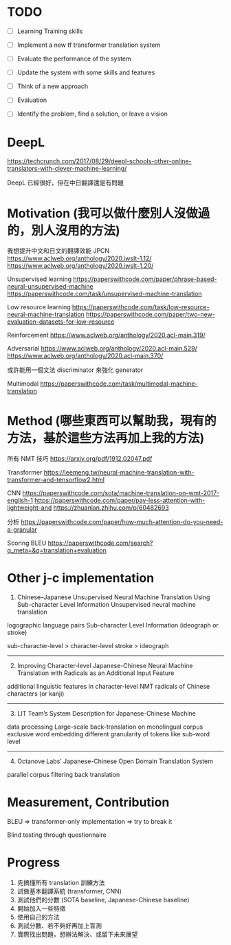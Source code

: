 # TODO

- [ ] Learning Training skills
- [ ] Implement a new tf transformer translation system
- [ ] Evaluate the performance of the system
- [ ] Update the system with some skills and features
- [ ] Think of a new approach
- [ ] Evaluation
- [ ] Identify the problem, find a solution, or leave a vision


# DeepL

https://techcrunch.com/2017/08/29/deepl-schools-other-online-translators-with-clever-machine-learning/

DeepL 已經很好，但在中日翻譯還是有問題

# Motivation (我可以做什麼別人沒做過的，別人沒用的方法)

我想提升中文和日文的翻譯效能
JPCN
https://www.aclweb.org/anthology/2020.iwslt-1.12/
https://www.aclweb.org/anthology/2020.iwslt-1.20/

Unsupervised learning
https://paperswithcode.com/paper/phrase-based-neural-unsupervised-machine
https://paperswithcode.com/task/unsupervised-machine-translation

Low resource learning
https://paperswithcode.com/task/low-resource-neural-machine-translation
https://paperswithcode.com/paper/two-new-evaluation-datasets-for-low-resource

Reinforcement
https://www.aclweb.org/anthology/2020.acl-main.319/

Adversarial
https://www.aclweb.org/anthology/2020.acl-main.529/
https://www.aclweb.org/anthology/2020.acl-main.370/

或許能用一個文法 discriminator 來強化 generator

Multimodal
https://paperswithcode.com/task/multimodal-machine-translation


# Method (哪些東西可以幫助我，現有的方法，基於這些方法再加上我的方法)

所有 NMT 技巧
https://arxiv.org/pdf/1912.02047.pdf

Transformer
https://leemeng.tw/neural-machine-translation-with-transformer-and-tensorflow2.html

CNN
https://paperswithcode.com/sota/machine-translation-on-wmt-2017-english-1
https://paperswithcode.com/paper/pay-less-attention-with-lightweight-and
https://zhuanlan.zhihu.com/p/60482693

分析
https://paperswithcode.com/paper/how-much-attention-do-you-need-a-granular

Scoring
BLEU
https://paperswithcode.com/search?q_meta=&q=translation+evaluation


# Other j-c implementation

1. Chinese–Japanese Unsupervised Neural Machine Translation Using Sub-character Level Information
Unsupervised neural machine translation

logographic language pairs
Sub-character Level Information (ideograph or stroke)

sub-character-level > character-level
stroke > ideograph

---

2. Improving Character-level Japanese-Chinese Neural Machine Translation with Radicals as an Additional Input Feature

additional linguistic features in character-level NMT
radicals of Chinese characters (or kanji)

---

3. LIT Team’s System Description for Japanese-Chinese Machine

data processing
Large-scale back-translation on monolingual corpus
exclusive word embedding
different granularity of tokens like sub-word level

---

4. Octanove Labs’ Japanese-Chinese Open Domain Translation System

parallel corpus filtering
back translation

# Measurement, Contribution

BLEU => transformer-only implementation
=> try to break it

Blind testing through questionnaire

# Progress

1. 先搞懂所有 translation 訓練方法
2. 試做基本翻譯系統 (transformer, CNN)
3. 測試他們的分數 (SOTA baseline, Japanese-Chinese baseline)
4. 開始加入一些特徵
5. 使用自己的方法
6. 測試分數、若不夠好再加上盲測
7. 實際找出問題，想辦法解決、或留下未來展望